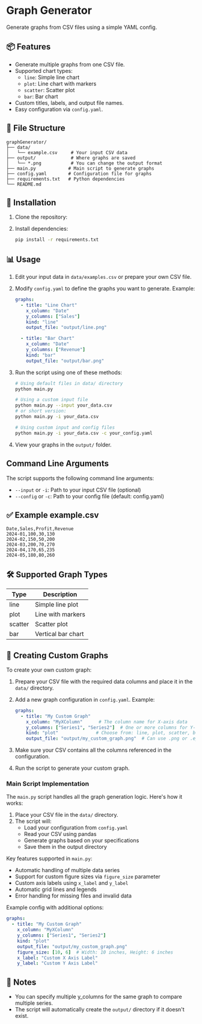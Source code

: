 # Graph Generator

Generate graphs from CSV files using a simple YAML config.

## 📦 Features

- Generate multiple graphs from one CSV file.
- Supported chart types:
  - `line`: Simple line chart
  - `plot`: Line chart with markers
  - `scatter`: Scatter plot
  - `bar`: Bar chart
- Custom titles, labels, and output file names.
- Easy configuration via `config.yaml`.

## 📁 File Structure

```
graphGenerator/
├── data/
│   └── example.csv     # Your input CSV data
├── output/             # Where graphs are saved
│   └── *.png           # You can change the output format
├── main.py            # Main script to generate graphs
├── config.yaml        # Configuration file for graphs
├── requirements.txt   # Python dependencies
└── README.md
```

## 🚀 Installation

1. Clone the repository:

2. Install dependencies:
   ```bash
   pip install -r requirements.txt
   ```

## 📊 Usage

1. Edit your input data in `data/examples.csv` or prepare your own CSV file.

2. Modify `config.yaml` to define the graphs you want to generate. Example:
   ```yaml
   graphs:
     - title: "Line Chart"
       x_column: "Date"
       y_columns: ["Sales"]
       kind: "line"
       output_file: "output/line.png"

     - title: "Bar Chart"
       x_column: "Date"
       y_columns: ["Revenue"]
       kind: "bar"
       output_file: "output/bar.png"
   ```

3. Run the script using one of these methods:
   ```bash
   # Using default files in data/ directory
   python main.py

   # Using a custom input file
   python main.py --input your_data.csv
   # or short version:
   python main.py -i your_data.csv

   # Using custom input and config files
   python main.py -i your_data.csv -c your_config.yaml
   ```

4. View your graphs in the `output/` folder.

## Command Line Arguments

The script supports the following command line arguments:
- `--input` or `-i`: Path to your input CSV file (optional)
- `--config` or `-c`: Path to your config file (default: config.yaml)

## ✅ Example example.csv

```csv
Date,Sales,Profit,Revenue
2024-01,100,30,130
2024-02,150,50,200
2024-03,200,70,270
2024-04,170,65,235
2024-05,180,80,260
```

## 🛠 Supported Graph Types

| Type    | Description         |
|---------|-------------------|
| line    | Simple line plot  |
| plot    | Line with markers |
| scatter | Scatter plot      |
| bar     | Vertical bar chart|

## 🎨 Creating Custom Graphs

To create your own custom graph:

1. Prepare your CSV file with the required data columns and place it in the `data/` directory.

2. Add a new graph configuration in `config.yaml`. Example:
   ```yaml
   graphs:
     - title: "My Custom Graph"
       x_column: "MyXColumn"      # The column name for X-axis data
       y_columns: ["Series1", "Series2"]  # One or more columns for Y-axis data
       kind: "plot"              # Choose from: line, plot, scatter, bar
       output_file: "output/my_custom_graph.png"  # Can use .png or .eps format
   ```

3. Make sure your CSV contains all the columns referenced in the configuration.

4. Run the script to generate your custom graph.

### Main Script Implementation

The `main.py` script handles all the graph generation logic. Here's how it works:

1. Place your CSV file in the `data/` directory.
2. The script will:
   - Load your configuration from `config.yaml`
   - Read your CSV using pandas
   - Generate graphs based on your specifications
   - Save them in the output directory

Key features supported in `main.py`:
- Automatic handling of multiple data series
- Support for custom figure sizes via `figure_size` parameter
- Custom axis labels using `x_label` and `y_label`
- Automatic grid lines and legends
- Error handling for missing files and invalid data

Example config with additional options:
```yaml
graphs:
  - title: "My Custom Graph"
    x_column: "MyXColumn"
    y_columns: ["Series1", "Series2"]
    kind: "plot"
    output_file: "output/my_custom_graph.png"
    figure_size: [10, 6]  # Width: 10 inches, Height: 6 inches
    x_label: "Custom X Axis Label"
    y_label: "Custom Y Axis Label"
```

## 📌 Notes

- You can specify multiple y_columns for the same graph to compare multiple series.
- The script will automatically create the `output/` directory if it doesn't exist.
